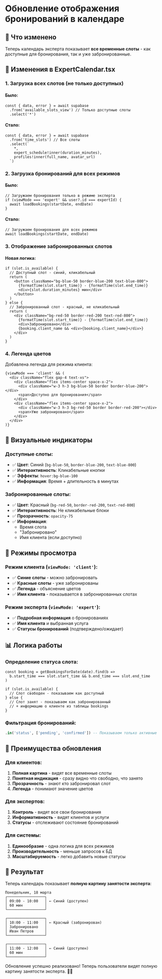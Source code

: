 # Обновление отображения бронирований в календаре

## 🎯 Что изменено

Теперь календарь эксперта показывает **все временные слоты** - как доступные для бронирования, так и уже забронированные.

## 🔄 Изменения в ExpertCalendar.tsx

### 1. Загрузка всех слотов (не только доступных)

#### Было:
```tsx
const { data, error } = await supabase
  .from('available_slots_view') // Только доступные слоты
  .select('*')
```

#### Стало:
```tsx
const { data, error } = await supabase
  .from('time_slots') // Все слоты
  .select(`
    *,
    expert_schedule!inner(duration_minutes),
    profiles!inner(full_name, avatar_url)
  `)
```

### 2. Загрузка бронирований для всех режимов

#### Было:
```tsx
// Загружаем бронирования только в режиме эксперта
if (viewMode === 'expert' && user?.id === expertId) {
  await loadBookings(startDate, endDate)
}
```

#### Стало:
```tsx
// Загружаем бронирования для всех режимов
await loadBookings(startDate, endDate)
```

### 3. Отображение забронированных слотов

#### Новая логика:
```tsx
if (slot.is_available) {
  // Доступный слот - синий, кликабельный
  return (
    <button className="bg-blue-50 border-blue-200 text-blue-800">
      {formatTime(slot.start_time)} - {formatTime(slot.end_time)}
      <div>{slot.duration_minutes} мин</div>
    </button>
  )
} else {
  // Забронированный слот - красный, не кликабельный
  return (
    <div className="bg-red-50 border-red-200 text-red-800">
      {formatTime(slot.start_time)} - {formatTime(slot.end_time)}
      <div>Забронировано</div>
      {booking.client_name && <div>{booking.client_name}</div>}
    </div>
  )
}
```

### 4. Легенда цветов

Добавлена легенда для режима клиента:
```tsx
{viewMode === 'client' && (
  <div className="flex gap-4 text-xs">
    <div className="flex items-center space-x-2">
      <div className="w-3 h-3 bg-blue-50 border border-blue-200"></div>
      <span>Доступно для бронирования</span>
    </div>
    <div className="flex items-center space-x-2">
      <div className="w-3 h-3 bg-red-50 border border-red-200"></div>
      <span>Уже забронировано</span>
    </div>
  </div>
)}
```

## 🎨 Визуальные индикаторы

### Доступные слоты:
- ✅ **Цвет**: Синий (`bg-blue-50`, `border-blue-200`, `text-blue-800`)
- ✅ **Интерактивность**: Кликабельные кнопки
- ✅ **Эффекты**: `hover:bg-blue-100`
- ✅ **Информация**: Время + длительность в минутах

### Забронированные слоты:
- ✅ **Цвет**: Красный (`bg-red-50`, `border-red-200`, `text-red-800`)
- ✅ **Интерактивность**: Не кликабельные блоки
- ✅ **Прозрачность**: `opacity-75`
- ✅ **Информация**: 
  - Время слота
  - "Забронировано"
  - Имя клиента (если доступно)

## 🔄 Режимы просмотра

### Режим клиента (`viewMode: 'client'`):
- ✅ **Синие слоты** - можно забронировать
- ✅ **Красные слоты** - уже забронированы
- ✅ **Легенда** - объяснение цветов
- ✅ **Имя клиента** - показывается в забронированных слотах

### Режим эксперта (`viewMode: 'expert'`):
- ✅ **Подробная информация** о бронированиях
- ✅ **Имя клиента** и выбранная услуга
- ✅ **Статусы бронирований** (подтверждено/ожидает)

## 📊 Логика работы

### Определение статуса слота:
```tsx
const booking = getBookingsForDate(date).find(b => 
  b.start_time === slot.start_time && b.end_time === slot.end_time
)

if (slot.is_available) {
  // Слот свободен - показываем как доступный
} else {
  // Слот занят - показываем как забронированный
  // + информацию о клиенте из таблицы bookings
}
```

### Фильтрация бронирований:
```sql
.in('status', ['pending', 'confirmed']) -- Показываем только активные
```

## 🚀 Преимущества обновления

### Для клиентов:
1. **Полная картина** - видят все временные слоты
2. **Понятная индикация** - сразу видно что свободно, что занято
3. **Прозрачность** - знают кто забронировал слот
4. **Легенда** - понимают значение цветов

### Для экспертов:
1. **Контроль** - видят все свои бронирования
2. **Информативность** - видят клиентов и услуги
3. **Статусы** - отслеживают состояние бронирований

### Для системы:
1. **Единообразие** - одна логика для всех режимов
2. **Производительность** - меньше запросов к БД
3. **Масштабируемость** - легко добавить новые статусы

## 🎯 Результат

Теперь календарь показывает **полную картину занятости эксперта**:

```
Понедельник, 18 марта
┌─────────────────┐
│ 09:00 - 10:00   │ ← Синий (доступен)
│ 60 мин          │
└─────────────────┘

┌─────────────────┐
│ 10:00 - 11:00   │ ← Красный (забронирован)
│ Забронировано   │
│ Иван Петров     │
└─────────────────┘

┌─────────────────┐
│ 11:00 - 12:00   │ ← Синий (доступен)
│ 60 мин          │
└─────────────────┘
```

Обновление успешно реализовано! Теперь пользователи видят полную картину занятости эксперта. 📅✨
